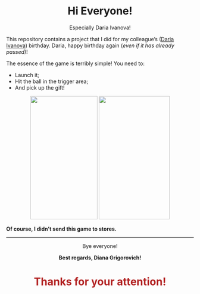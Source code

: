 <h1 align = "center">
Hi Everyone!
</h1>
<p align = "center">
Especially Daria Ivanova!
</p>

This repository contains a project that I did for my colleague’s ([Daria Ivanova](https://github.com/Numilou)) birthday.
Daria, happy birthday again (_even if it has already passed_)!

The essence of the game is terribly simple! You need to:
* Launch it; 
* Hit the ball in the trigger area; 
* And pick up the gift! 

<p align = "center">
<img width="180" height="330" src="https://media.githubusercontent.com/media/msgrigorovich/DaryaBirthday/main/README_PICTURES/GameStep_1.jpg">
<img width="190" height="330" src="https://media.githubusercontent.com/media/msgrigorovich/DaryaBirthday/main/README_PICTURES/GameStep_2.jpg">
</p>

<b>Of course, I didn’t send this game to stores.</b>

___

<p
    align = "center">
    Bye everyone!
</p>
<p
    align = "center">
    <b>Best regards, Diana Grigorovich!</b>
</p>
<h1
    align = "center"
    style = "color:FireBrick">
    Thanks for your attention!
</h1>
